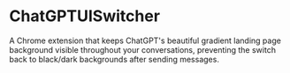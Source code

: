 # ChatGPTUISwitcher
A Chrome extension that keeps ChatGPT's beautiful gradient landing page background visible throughout your conversations, preventing the switch back to black/dark backgrounds after sending messages.

